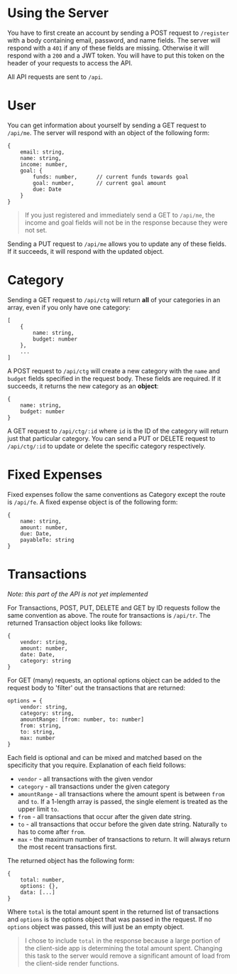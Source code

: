# Using the Server

You have to first create an account by sending a POST request to `/register` with a body containing email, password, and name fields. The server will respond with a `401` if any of these fields are missing. Otherwise it will respond with a `200` and a JWT token. You will have to put this token on the header of your requests to access the API.

All API requests are sent to `/api`.

# User

You can get information about yourself by sending a GET request to `/api/me`. The server will respond with an object of the following form:

```
{
    email: string,
    name: string,
    income: number,
    goal: {
        funds: number,      // current funds towards goal
        goal: number,       // current goal amount
        due: Date
    }
}
```

> If you just registered and immediately send a GET to `/api/me`, the income and goal fields will not be in the response because they were not set.

Sending a PUT request to `/api/me` allows you to update any of these fields. If it succeeds, it will respond with the updated object.

# Category

Sending a GET request to `/api/ctg` will return **all** of your categories in an array, even if you only have one category:

```
[
    {
        name: string,
        budget: number
    },
    ...
]
```

A POST request to `/api/ctg` will create a new category with the `name` and `budget` fields specified in the request body. These fields are required. If it succeeds, it returns the new category as an **object**:

```
{
    name: string,
    budget: number
}
```

A GET request to `/api/ctg/:id` where `id` is the ID of the category will return just that particular category. You can send a PUT or DELETE request to `/api/ctg/:id` to update or delete the specific category respectively.

# Fixed Expenses

Fixed expenses follow the same conventions as Category except the route is `/api/fe`. A fixed expense object is of the following form:

```
{
    name: string,
    amount: number,
    due: Date,
    payableTo: string
}
```

# Transactions

_Note: this part of the API is not yet implemented_

For Transactions, POST, PUT, DELETE and GET by ID requests follow the same convention as above. The route for transactions is `/api/tr`. The returned Transaction object looks like follows:

```
{
    vendor: string,
    amount: number,
    date: Date,
    category: string
}
```

For GET (many) requests, an optional options object can be added to the request body to 'filter' out the transactions that are returned:

```
options = {
    vendor: string,
    category: string,
    amountRange: [from: number, to: number]
    from: string,
    to: string,
    max: number
}
```

Each field is optional and can be mixed and matched based on the specificity that you require. Explanation of each field follows:

- `vendor` - all transactions with the given vendor
- `category` - all transactions under the given category
- `amountRange` - all transactions where the amount spent is between `from` and `to`. If a 1-length array is passed, the single element is treated as the upper limit `to`.
- `from` - all transactions that occur after the given date string.
- `to` - all transactions that occur before the given date string. Naturally `to` has to come after `from`.
- `max` - the maximum number of transactions to return. It will always return the most recent transactions first.

The returned object has the following form:

```
{
    total: number,
    options: {},
    data: [...]
}
```

Where `total` is the total amount spent in the returned list of transactions and `options` is the options object that was passed in the request. If no `options` object was passed, this will just be an empty object.

> I chose to include `total` in the response because a large portion of the client-side app is determining the total amount spent. Changing this task to the server would remove a significant amount of load from the client-side render functions.
